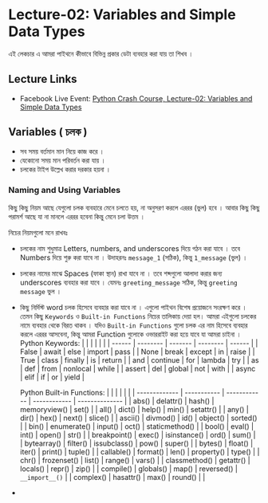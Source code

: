 # Lecture-02: Variables and Simple Data Types

এই লেকচার এ আমরা পাইথনে কীভাবে বিভিন্ন প্রকার ডেটা ব্যবহার করা যায় তা শিখব ।

## Lecture Links

-   Facebook Live Event: [Python Crash Course, Lecture-02: Variables and Simple Data Types](https://www.facebook.com/events/1979576848844568/)

## Variables ( চলক )

-   সব সময় বর্তমান মান নিয়ে কাজ করে ।
-   যেকোনো সময় মান পরিবর্তন করা যায় ।
-   চলকের টাইপ উল্লেখ করার দরকার হয়না ।

### Naming and Using Variables

কিছু কিছু নিয়ম আছে যেগুলো চলক ব্যবহারে মেনে চলতে হয়, না অনুসরণ করলে এররর (ভুল) হবে । আবার কিছু কিছু পরামর্শ আছে যা না মানলে এররর হবেনা কিন্তু মেনে চলা উত্তম ।

নিচের নিয়মগুলো মনে রাখবঃ

-   চলকের নাম শুধুমাত্র Letters, numbers, and underscores দিয়ে গঠন করা যাবে । তবে Numbers দিয়ে শুরু করা যাবে না । উদাহরনঃ `message_1` (সঠিক), কিন্তু `1_message` (ভুল) ।
-   চলকের নামের মাঝে Spaces (ফাকা স্থান) রাখা যাবে না । তবে শব্দগুলো আলাদা করার জন্য underscores ব্যবহার করা যাবে । যেমনঃ `greeting_message` সঠিক, কিন্তু `greeting message` ভুল ।
-   কিছু নির্দিস্ট word চলক হিসেবে ব্যবহার করা যাবে না । এগুলো পাইথন বিশেষ প্রয়োজনে সংরক্ষণ করে । তেমন কিছু `Keywords` ও `Built-in Functions` নিচের তালিকায় দেয়া হল। আমরা এইগুলো চলকের নামে ব্যবহার থেকে বিরত থাকব । যদিও `Built-in Functions` গুলো চলক এর নাম হিসেবে ব্যবহার করলে এররর আসবেনা, কিন্তু আমরা Function গুলোকে ওভাররাইট করা হয়ে যাবে যা আমরা চাইনা ।
    Python Keywords:
    | | | | | |
    | ------ | -------- | ------- | -------- | ------ |
    | False | await | else | import | pass |
    | None | break | except | in | raise |
    | True | class | finally | is | return |
    | and | continue | for | lambda | try |
    | as | def | from | nonlocal | while |
    | assert | del | global | not | with |
    | async | elif | if | or | yield |

    Python Built-in Functions:
    | | | | | |
    | ------------- | ----------- | ------------ | ------------ | -------------- |
    | abs() | delattr() | hash() | memoryview() | set() |
    | all() | dict() | help() | min() | setattr() |
    | any() | dir() | hex() | next() | slice() |
    | ascii() | divmod() | id() | object() | sorted() |
    | bin() | enumerate() | input() | oct() | staticmethod() |
    | bool() | eval() | int() | open() | str() |
    | breakpoint() | exec() | isinstance() | ord() | sum() |
    | bytearray() | filter() | issubclass() | pow() | super() |
    | bytes() | float() | iter() | print() | tuple() |
    | callable() | format() | len() | property() | type() |
    | chr() | frozenset() | list() | range() | vars() |
    | classmethod() | getattr() | locals() | repr() | zip() |
    | compile() | globals() | map() | reversed() | `__import__()` |
    | complex() | hasattr() | max() | round() | |

-
